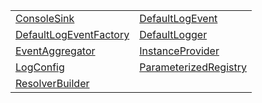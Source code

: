 |                                                                          |                                                                    |
| ------------------------------------------------------------------------ | ------------------------------------------------------------------ |
| [ConsoleSink](/kernel/class/logger/consolesink.md)                       | [DefaultLogEvent](/kernel/class/logger/defaultlogevent.md)         |
| [DefaultLogEventFactory](/kernel/class/logger/defaultlogeventfactory.md) | [DefaultLogger](/kernel/class/logger/defaultlogger.md)             |
| [EventAggregator](/kernel/class/eventaggregator/eventaggregator.md)      | [InstanceProvider](/kernel/class/di/instanceprovider.md)           |
| [LogConfig](/kernel/class/logger/logconfig.md)                           | [ParameterizedRegistry](/kernel/class/di/parameterizedregistry.md) |
| [ResolverBuilder](/kernel/class/di/resolverbuilder.md)                   |                                                                    |